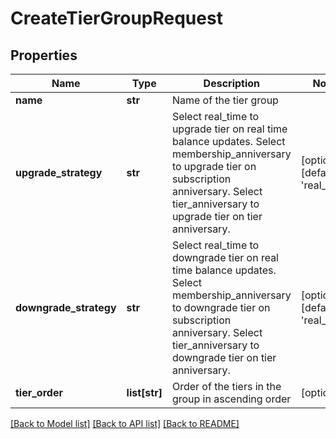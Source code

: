# CreateTierGroupRequest

## Properties
Name | Type | Description | Notes
------------ | ------------- | ------------- | -------------
**name** | **str** | Name of the tier group | 
**upgrade_strategy** | **str** | Select real_time to upgrade tier on real time balance updates. Select membership_anniversary to upgrade tier on subscription anniversary. Select tier_anniversary to upgrade tier on tier anniversary. | [optional] [default to 'real_time']
**downgrade_strategy** | **str** | Select real_time to downgrade tier on real time balance updates. Select membership_anniversary to downgrade tier on subscription anniversary. Select tier_anniversary to downgrade tier on tier anniversary. | [optional] [default to 'real_time']
**tier_order** | **list[str]** | Order of the tiers in the group in ascending order | [optional] 

[[Back to Model list]](../README.md#documentation-for-models) [[Back to API list]](../README.md#documentation-for-api-endpoints) [[Back to README]](../README.md)


